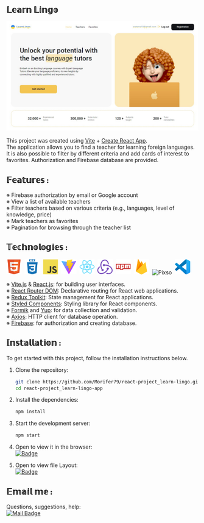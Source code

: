 ## 𝕃𝕖𝕒𝕣𝕟 𝕃𝕚𝕟𝕘𝕠

![Learn Lingo](./src/images/preview.jpg)  

This project was created using [Vite](https://vitejs.dev/) + [Create React App](https://github.com/facebook/create-react-app).  
The application allows you to find a teacher for learning foreign languages. 
It is also possible to filter by different criteria and add cards of interest to favorites. 
Authorization and Firebase database are provided.

## 𝔽𝕖𝕒𝕥𝕦𝕣𝕖𝕤 ᎓    

※ Firebase authorization by email or Google account  
※ View a list of available teachers  
※ Filter teachers based on various criteria (e.g., languages, level of knowledge, price)  
※ Mark teachers as favorites  
※ Pagination for browsing through the teacher list  

## 𝕋𝕖𝕔𝕙𝕟𝕠𝕝𝕠𝕘𝕚𝕖𝕤 ᎓  

<img src="https://github.com/devicons/devicon/blob/master/icons/html5/html5-original.svg" title="HTML5" alt="HTML" width="40" height="40"/></a>&nbsp;
  <img src="https://github.com/devicons/devicon/blob/master/icons/css3/css3-plain-wordmark.svg"  title="CSS3" alt="CSS" width="40" height="40"/>&nbsp;
  <img src="https://github.com/devicons/devicon/blob/master/icons/javascript/javascript-original.svg" title="JavaScript" alt="JavaScript" width="40" height="40"/>&nbsp;
  <img src="https://github.com/devicons/devicon/blob/master/icons/vitejs/vitejs-original.svg" title="Vite" alt="Vite" width="40" height="40"/>&nbsp;
  <img src="https://github.com/devicons/devicon/blob/master/icons/react/react-original.svg" title="React" alt="React" width="40" height="40"/>&nbsp;
  <img src="https://github.com/devicons/devicon/blob/master/icons/redux/redux-original.svg" title="Redux" alt="Redux" width="40" height="40"/>&nbsp;
  <img src="https://github.com/devicons/devicon/blob/master/icons/npm/npm-original-wordmark.svg" title="npm" alt="npm" width="40" height="40"/>&nbsp;
  <img src="https://github.com/devicons/devicon/blob/master/icons/firebase/firebase-original.svg" title="firebase" alt="firebase" width="40" height="40"/>&nbsp;
  <img src="https://cms.pixso.net/images/home/format-pix.png" title="Pixso" alt="Pixso" width="40" height="40"/>&nbsp;
  <img src="https://github.com/devicons/devicon/blob/master/icons/vscode/vscode-original.svg" title="VSCode" alt="VSCode" width="40" height="40"/>&nbsp;  
  
※ [Vite.js](https://vitejs.dev/) & [React.js](https://react.dev): for building user interfaces.   
※ [React Router DOM](https://www.npmjs.com/package/react-router-dom): Declarative routing for React web applications.  
※ [Redux Toolkit](https://redux-toolkit.js.org): State management for React applications.  
※ [Styled Components](https://styled-components.com): Styling library for React components.  
※ [Formik](https://formik.org/) and [Yup](https://formik.org/docs/tutorial#schema-validation-with-yup): for data collection and validation.  
※ [Axios](https://axios-http.com): HTTP client for database operation.  
※ [Firebase](https://firebase.google.com/): for authorization and creating database.  

## 𝕀𝕟𝕤𝕥𝕒𝕝𝕝𝕒𝕥𝕚𝕠𝕟 ᎓  

To get started with this project, follow the installation instructions below.

1. Clone the repository:
   ```bash
   git clone https://github.com/Morifer79/react-project_learn-lingo.git
   cd react-project_learn-lingo-app
   ```
2. Install the dependencies:
   ```bash
   npm install
   ```
3. Start the development server:
   ```bash
   npm start
   ```
4. Open to view it in the browser:  
<a href="https://morifer79.github.io/react-project_learn-lingo/"><img src="https://badgen.net/badge/🌎 www:/Learn Lingo/yellow?icon=browser" alt="Badge"/></a>  

5. Open to view file Layout:  
<a href="https://www.figma.com/file/dewf5jVviSTuWMMyU3d8Mc/%D0%9F%D0%B5%D1%82-%D0%BF%D1%80%D0%BE%D1%94%D0%BA%D1%82-%D0%B4%D0%BB%D1%8F-%D0%9A%D0%A6?type=design&node-id=0-1&mode=design&t=jCmjSs9PeOjObYSc-0"><img src="https://badgen.net/badge/🎴 layout:/Learn Lingo/yellow?icon=browser" alt="Badge"/></a>  

## 𝔼𝕞𝕒𝕚𝕝 𝕞𝕖 ᎓
Questions, suggestions, help:  
<a href="mailto:cyber-morifer@proton.me"><img src="https://badgen.net/badge/📧 email:/cyber-morifer@proton.me/orange?icon=email" alt="Mail Badge"/></a>
   
